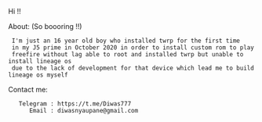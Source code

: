 Hi !!

About:
     (So boooring !!)
     
     I'm just an 16 year old boy who installed twrp for the first time 
     in my J5 prime in October 2020 in order to install custom rom to play
     freefire without lag able to root and installed twrp but unable to install lineage os
     due to the lack of development for that device which lead me to build lineage os myself
     
Contact me:

       Telegram : https://t.me/Diwas777
          Email : diwasnyaupane@gmail.com
